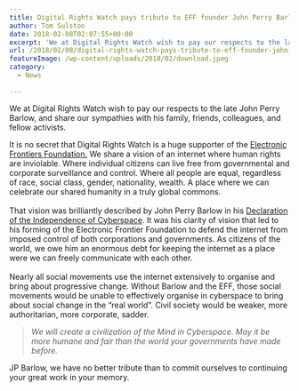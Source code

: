 ```yaml
---
title: Digital Rights Watch pays tribute to EFF founder John Perry Barlow
author: Tom Sulston
date: 2018-02-08T02:07:55+00:00
excerpt: 'We at Digital Rights Watch wish to pay our respects to the late John Perry Barlow, and share our sympathies with his family, friends, colleagues, and fellow activists. '
url: /2018/02/08/digital-rights-watch-pays-tribute-to-eff-founder-john-perry-barlow/
featureImage: /wp-content/uploads/2018/02/download.jpeg
category:
  - News

---
```

<span style="font-weight: 400;">We at Digital Rights Watch wish to pay our respects to the late John Perry Barlow, and share our sympathies with his family, friends, colleagues, and fellow activists. </span><span style="font-weight: 400;"><br /> </span>

<span style="font-weight: 400;">It is no secret that Digital Rights Watch is a huge supporter of the </span>[<span style="font-weight: 400;">Electronic Frontiers Foundation.</span>][1] <span style="font-weight: 400;">We share a vision of an internet where human rights are inviolable. Where individual citizens can live free from governmental and corporate surveillance and control. Where all people are equal, regardless of race, social class, gender, nationality, wealth. A place where we can celebrate our shared humanity in a truly global commons.</span><span style="font-weight: 400;"><br /> </span><span style="font-weight: 400;"><br /> </span><span style="font-weight: 400;">That vision was brilliantly described by John Perry Barlow in his </span>[<span style="font-weight: 400;">Declaration of the Independence of Cyberspace</span>][2]<span style="font-weight: 400;">. It was his clarity of vision that led to his forming of the Electronic Frontier Foundation to defend the internet from imposed control of both corporations and governments. As citizens of the world, we owe him an enormous debt for keeping the internet as a place were we can freely communicate with each other. </span><span style="font-weight: 400;"><br /> </span><span style="font-weight: 400;"><br /> </span><span style="font-weight: 400;">Nearly all social movements use the internet extensively to organise and bring about progressive change. Without Barlow and the EFF, those social movements would be unable to effectively organise in cyberspace to bring about social change in the &#8220;real world&#8221;. Civil society would be weaker, more authoritarian, more corporate, sadder. </span>

> _<span style="font-weight: 400;">We will create a civilization of the Mind in Cyberspace. May it be more humane and fair than the world your governments have made before.</span>_

<span style="font-weight: 400;">JP Barlow, we have no better tribute than to commit ourselves to continuing your great work in your memory.</span>

 [1]: https://www.eff.org/
 [2]: https://www.eff.org/cyberspace-independence
